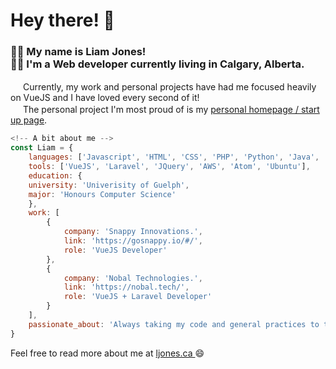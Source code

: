 <h1> Hey there! 👋 </h1>

<h3>  
	🧍‍♂️   My name is Liam Jones! <br>
	👨‍💻 I'm a Web developer currently living in Calgary, Alberta.  
</h3>

<p>
	<img src="https://vuejs.org/images/logo.png" height="16"> Currently, my work and personal projects have had me focused heavily on VueJS and I have loved every second of it! <br>
	<img src="http://3.23.114.13/favicon.ico" height="16"> The personal project I'm most proud of is my <a href="https://github.com/Neptuniam/134-HomepageV2">personal homepage / start up page</a>.
</p>

```javascript
<!-- A bit about me -->
const Liam = {
	languages: ['Javascript', 'HTML', 'CSS', 'PHP', 'Python', 'Java', 'C'],
	tools: ['VueJS', 'Laravel', 'JQuery', 'AWS', 'Atom', 'Ubuntu'],
	education: {
	university: 'Univerisity of Guelph',
	major: 'Honours Computer Science'
	},
	work: [
		{
			company: 'Snappy Innovations.',
			link: 'https://gosnappy.io/#/',
			role: 'VueJS Developer'
		},
		{
			company: 'Nobal Technologies.',
			link: 'https://nobal.tech/',
			role: 'VueJS + Laravel Developer'
		}
	],
	passionate_about: 'Always taking my code and general practices to the next level'
}
```

<p>
   Feel free to read more about me at <a href="https://ljones.ca" target="_blank"> ljones.ca </a> 😄
</p>
